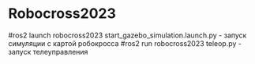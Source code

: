 # Robocross2023

#ros2 launch robocross2023 start_gazebo_simulation.launch.py - запуск симуляции с картой робокросса
#ros2 run robocross2023 teleoр.py - запуск телеуправления


